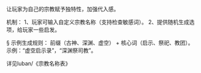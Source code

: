 让玩家为自己的宗教赋予独特性，加强代入感。

机制：
	1、玩家可输入自定义宗教名称（支持检查敏感词）。
	2、提供随机生成选项，给玩家一些启发。

§ 示例生成规则：
前缀（古神、深渊、虚空） + 核心词（启示、祭祀、教团）。
示例：“虚空启示录”，“深渊祭司教”。

详见luban/《宗教名称表》
